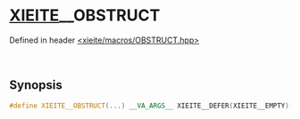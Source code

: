 # [XIEITE](../macros.md)\_\_OBSTRUCT
Defined in header [<xieite/macros/OBSTRUCT.hpp>](../../include/xieite/macros/OBSTRUCT.hpp)

&nbsp;

## Synopsis
```cpp
#define XIEITE__OBSTRUCT(...) __VA_ARGS__ XIEITE__DEFER(XIEITE__EMPTY)()
```
